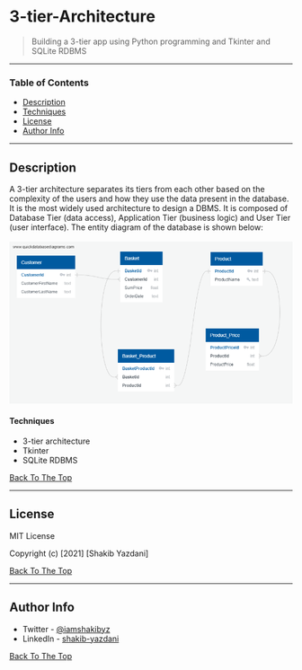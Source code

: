 # 3-tier-Architecture

> Building a 3-tier app using Python programming and Tkinter and SQLite RDBMS

---

### Table of Contents

- [Description](#description)
- [Techniques](#techniques)
- [License](#license)
- [Author Info](#author-info)

---

## Description

A 3-tier architecture separates its tiers from each other based on the complexity of the users and how they use the data present in the database. <br/>
It is the most widely used architecture to design a DBMS. It is composed of Database Tier (data access), Application Tier (business logic) and User Tier (user interface).
The entity diagram of the database is shown below: <br/> <br/>
![samples](https://github.com/shakibyzn/3-tier-store-app/blob/main/images/entity-diagram.png)

#### Techniques

- 3-tier architecture
- Tkinter
- SQLite RDBMS

[Back To The Top](#3-tier-Architecture)

---

## License

MIT License

Copyright (c) [2021] [Shakib Yazdani]


[Back To The Top](#3-tier-Architecture)

---

## Author Info

- Twitter - [@iamshakibyz](https://twitter.com/iamshakibyz)
- LinkedIn - [shakib-yazdani](https://www.linkedin.com/in/shakib-yazdani)

[Back To The Top](#3-tier-Architecture)
